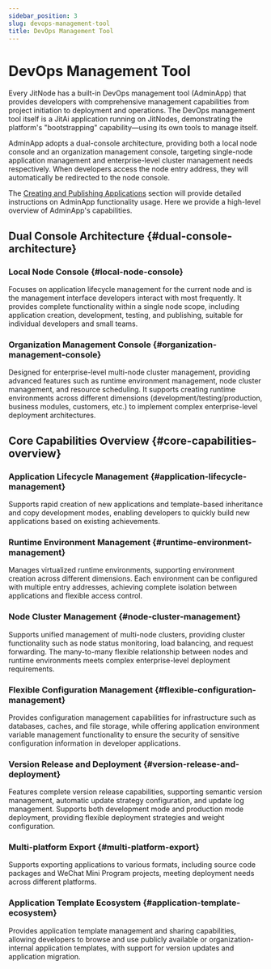 ```yaml
---
sidebar_position: 3
slug: devops-management-tool
title: DevOps Management Tool
---
```


# DevOps Management Tool

Every JitNode has a built-in DevOps management tool (AdminApp) that provides developers with comprehensive management capabilities from project initiation to deployment and operations. The DevOps management tool itself is a JitAi application running on JitNodes, demonstrating the platform's "bootstrapping" capability—using its own tools to manage itself.

AdminApp adopts a dual-console architecture, providing both a local node console and an organization management console, targeting single-node application management and enterprise-level cluster management needs respectively. When developers access the node entry address, they will automatically be redirected to the node console.

The [Creating and Publishing Applications](../creating-and-publishing-applications) section will provide detailed instructions on AdminApp functionality usage. Here we provide a high-level overview of AdminApp's capabilities.

## Dual Console Architecture {#dual-console-architecture}

### Local Node Console {#local-node-console}
Focuses on application lifecycle management for the current node and is the management interface developers interact with most frequently. It provides complete functionality within a single node scope, including application creation, development, testing, and publishing, suitable for individual developers and small teams.

### Organization Management Console {#organization-management-console}
Designed for enterprise-level multi-node cluster management, providing advanced features such as runtime environment management, node cluster management, and resource scheduling. It supports creating runtime environments across different dimensions (development/testing/production, business modules, customers, etc.) to implement complex enterprise-level deployment architectures.

## Core Capabilities Overview {#core-capabilities-overview}

### Application Lifecycle Management {#application-lifecycle-management}
Supports rapid creation of new applications and template-based inheritance and copy development modes, enabling developers to quickly build new applications based on existing achievements.

### Runtime Environment Management {#runtime-environment-management}
Manages virtualized runtime environments, supporting environment creation across different dimensions. Each environment can be configured with multiple entry addresses, achieving complete isolation between applications and flexible access control.

### Node Cluster Management {#node-cluster-management}
Supports unified management of multi-node clusters, providing cluster functionality such as node status monitoring, load balancing, and request forwarding. The many-to-many flexible relationship between nodes and runtime environments meets complex enterprise-level deployment requirements.

### Flexible Configuration Management {#flexible-configuration-management}
Provides configuration management capabilities for infrastructure such as databases, caches, and file storage, while offering application environment variable management functionality to ensure the security of sensitive configuration information in developer applications.

### Version Release and Deployment {#version-release-and-deployment}
Features complete version release capabilities, supporting semantic version management, automatic update strategy configuration, and update log management. Supports both development mode and production mode deployment, providing flexible deployment strategies and weight configuration.

### Multi-platform Export {#multi-platform-export}
Supports exporting applications to various formats, including source code packages and WeChat Mini Program projects, meeting deployment needs across different platforms.

### Application Template Ecosystem {#application-template-ecosystem}
Provides application template management and sharing capabilities, allowing developers to browse and use publicly available or organization-internal application templates, with support for version updates and application migration.
